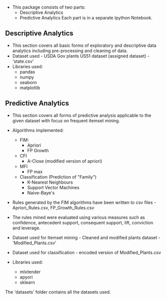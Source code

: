 * This package consists of two parts:
  * Descriptive Analytics 
  * Predictive Analytics
Each part is in a separate Ipython Notebook. 
  
## Descriptive Analytics 

* This section covers all basic forms of exploratory and descriptive data analytics including pre-processing and cleaning of data.
* Dataset used - USDA Gov plants US51 dataset (assigned dataset) - 'state.csv'
* Libraries used:
  * pandas 
  * numpy 
  * seaborn 
  * matplotlib

## Predictive Analytics 

* This section covers all forms of predictive analysis applicable to the given dataset with focus on frequent itemset mining.
* Algorithms implemented:
  * FIM:
    * Apriori
    * FP Growth
  * CFI
    * A-Close (modified version of apriori)
  * MFI
    * FP max
  * Classification (Prediction of "Family")
    * K-Nearest Neighbours
    * Support Vector Machines
    * Naive-Baye's
  
* Rules generated by the FIM algorithms have been written to csv files - Apriori_Rules.csv, FP_Growth_Rules.csv
* The rules mined were evaluated using various measures such as confidence, antecedent support, consequent support, lift, conviction and leverage.
* Dataset used for Itemset mining - Cleaned and modified plants dataset - 'Modified_Plants.csv'  
* Dataset used for classification - encoded version of Modified_Plants.csv
* Libraries used:
  * mlxtender
  * apyori
  * sklearn

The 'datasets' folder contains all the datasets used. 